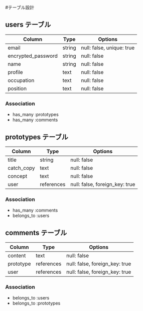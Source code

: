 #テーブル設計

## users テーブル

| Column             | Type   | Options                   |
| ------------------ | ------ | ------------------------- |
| email              | string | null: false, unique: true |
| encrypted_password | string | null: false               |
| name               | string | null: false               |
| profile            | text   | null: false               |
| occupation         | text   | null: false               |
| position           | text   | null: false               |

### Association
- has_many :prototypes
- has_many :comments

## prototypes テーブル

| Column      | Type       | Options                           |
| ----------- | ---------- | --------------------------------- |
| title       | string     | null: false                       |
| catch_copy  | text       | null: false                       |
| concept     | text       | null: false                       |
| user        | references | null: false, foreign_key: true    |

### Association
- has_many :comments
- belongs_to :users

## comments テーブル

| Column      | Type       | Options                       |
| ------------| ---------- | ----------------------------- |
| content     | text       | null: false                   |
| prototype   | references | null: false, foreign_key: true|
| user        | references | null: false, foreign_key: true|

### Association
- belongs_to :users
- belongs_to :prototypes
